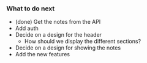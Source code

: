 ### What to do next
* (done) Get the notes from the API
* Add auth
* Decide on a design for the header
    * How should we display the different sections?
* Decide on a design for showing the notes
* Add the new features